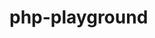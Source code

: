 # php-playground

<!-- php -S localhost:8001 -t src -->


<!-- Start Docker Desktop first -->
<!-- docker-compose up --build -d -->